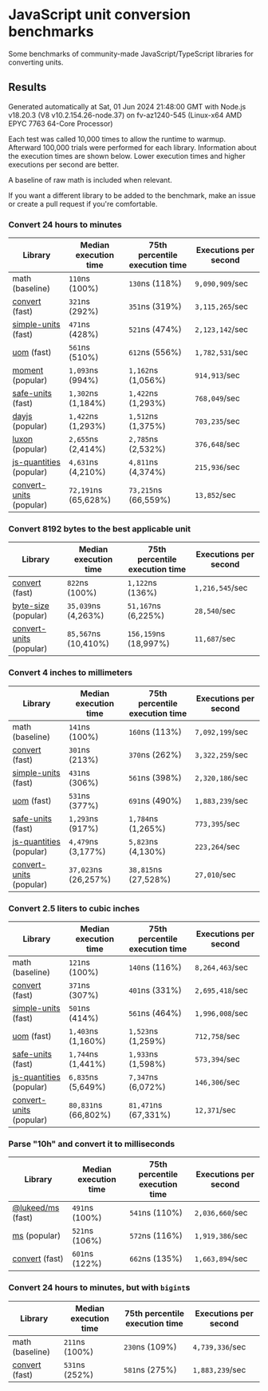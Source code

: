 # JavaScript unit conversion benchmarks

Some benchmarks of community-made JavaScript/TypeScript libraries for converting units.

## Results

<!-- beginblock(results) -->

Generated automatically at Sat, 01 Jun 2024 21:48:00 GMT with Node.js v18.20.3 (V8 v10.2.154.26-node.37) on fv-az1240-545 (Linux-x64 AMD EPYC 7763 64-Core Processor)

Each test was called 10,000 times to allow the runtime to warmup.
Afterward 100,000 trials were performed for each library.
Information about the execution times are shown below.
Lower execution times and higher executions per second are better.

A baseline of raw math is included when relevant.

If you want a different library to be added to the benchmark, make an issue or create a pull request if you're comfortable.

### Convert 24 hours to minutes

| Library                                                            | Median execution time | 75th percentile execution time | Executions per second |
| ------------------------------------------------------------------ | --------------------- | ------------------------------ | --------------------- |
| math (baseline)                                                    | `110`ns (100%)        | `130`ns (118%)                 | `9,090,909`/sec       |
| [convert](https://npmjs.com/package/convert) (fast)                | `321`ns (292%)        | `351`ns (319%)                 | `3,115,265`/sec       |
| [simple-units](https://npmjs.com/package/simple-units) (fast)      | `471`ns (428%)        | `521`ns (474%)                 | `2,123,142`/sec       |
| [uom](https://npmjs.com/package/uom) (fast)                        | `561`ns (510%)        | `612`ns (556%)                 | `1,782,531`/sec       |
| [moment](https://npmjs.com/package/moment) (popular)               | `1,093`ns (994%)      | `1,162`ns (1,056%)             | `914,913`/sec         |
| [safe-units](https://npmjs.com/package/safe-units) (fast)          | `1,302`ns (1,184%)    | `1,422`ns (1,293%)             | `768,049`/sec         |
| [dayjs](https://npmjs.com/package/dayjs) (popular)                 | `1,422`ns (1,293%)    | `1,512`ns (1,375%)             | `703,235`/sec         |
| [luxon](https://npmjs.com/package/luxon) (popular)                 | `2,655`ns (2,414%)    | `2,785`ns (2,532%)             | `376,648`/sec         |
| [js-quantities](https://npmjs.com/package/js-quantities) (popular) | `4,631`ns (4,210%)    | `4,811`ns (4,374%)             | `215,936`/sec         |
| [convert-units](https://npmjs.com/package/convert-units) (popular) | `72,191`ns (65,628%)  | `73,215`ns (66,559%)           | `13,852`/sec          |

### Convert 8192 bytes to the best applicable unit

| Library                                                            | Median execution time | 75th percentile execution time | Executions per second |
| ------------------------------------------------------------------ | --------------------- | ------------------------------ | --------------------- |
| [convert](https://npmjs.com/package/convert) (fast)                | `822`ns (100%)        | `1,122`ns (136%)               | `1,216,545`/sec       |
| [byte-size](https://npmjs.com/package/byte-size) (popular)         | `35,039`ns (4,263%)   | `51,167`ns (6,225%)            | `28,540`/sec          |
| [convert-units](https://npmjs.com/package/convert-units) (popular) | `85,567`ns (10,410%)  | `156,159`ns (18,997%)          | `11,687`/sec          |

### Convert 4 inches to millimeters

| Library                                                            | Median execution time | 75th percentile execution time | Executions per second |
| ------------------------------------------------------------------ | --------------------- | ------------------------------ | --------------------- |
| math (baseline)                                                    | `141`ns (100%)        | `160`ns (113%)                 | `7,092,199`/sec       |
| [convert](https://npmjs.com/package/convert) (fast)                | `301`ns (213%)        | `370`ns (262%)                 | `3,322,259`/sec       |
| [simple-units](https://npmjs.com/package/simple-units) (fast)      | `431`ns (306%)        | `561`ns (398%)                 | `2,320,186`/sec       |
| [uom](https://npmjs.com/package/uom) (fast)                        | `531`ns (377%)        | `691`ns (490%)                 | `1,883,239`/sec       |
| [safe-units](https://npmjs.com/package/safe-units) (fast)          | `1,293`ns (917%)      | `1,784`ns (1,265%)             | `773,395`/sec         |
| [js-quantities](https://npmjs.com/package/js-quantities) (popular) | `4,479`ns (3,177%)    | `5,823`ns (4,130%)             | `223,264`/sec         |
| [convert-units](https://npmjs.com/package/convert-units) (popular) | `37,023`ns (26,257%)  | `38,815`ns (27,528%)           | `27,010`/sec          |

### Convert 2.5 liters to cubic inches

| Library                                                            | Median execution time | 75th percentile execution time | Executions per second |
| ------------------------------------------------------------------ | --------------------- | ------------------------------ | --------------------- |
| math (baseline)                                                    | `121`ns (100%)        | `140`ns (116%)                 | `8,264,463`/sec       |
| [convert](https://npmjs.com/package/convert) (fast)                | `371`ns (307%)        | `401`ns (331%)                 | `2,695,418`/sec       |
| [simple-units](https://npmjs.com/package/simple-units) (fast)      | `501`ns (414%)        | `561`ns (464%)                 | `1,996,008`/sec       |
| [uom](https://npmjs.com/package/uom) (fast)                        | `1,403`ns (1,160%)    | `1,523`ns (1,259%)             | `712,758`/sec         |
| [safe-units](https://npmjs.com/package/safe-units) (fast)          | `1,744`ns (1,441%)    | `1,933`ns (1,598%)             | `573,394`/sec         |
| [js-quantities](https://npmjs.com/package/js-quantities) (popular) | `6,835`ns (5,649%)    | `7,347`ns (6,072%)             | `146,306`/sec         |
| [convert-units](https://npmjs.com/package/convert-units) (popular) | `80,831`ns (66,802%)  | `81,471`ns (67,331%)           | `12,371`/sec          |

### Parse "10h" and convert it to milliseconds

| Library                                                   | Median execution time | 75th percentile execution time | Executions per second |
| --------------------------------------------------------- | --------------------- | ------------------------------ | --------------------- |
| [@lukeed/ms](https://npmjs.com/package/@lukeed/ms) (fast) | `491`ns (100%)        | `541`ns (110%)                 | `2,036,660`/sec       |
| [ms](https://npmjs.com/package/ms) (popular)              | `521`ns (106%)        | `572`ns (116%)                 | `1,919,386`/sec       |
| [convert](https://npmjs.com/package/convert) (fast)       | `601`ns (122%)        | `662`ns (135%)                 | `1,663,894`/sec       |

### Convert 24 hours to minutes, but with `bigint`s

| Library                                             | Median execution time | 75th percentile execution time | Executions per second |
| --------------------------------------------------- | --------------------- | ------------------------------ | --------------------- |
| math (baseline)                                     | `211`ns (100%)        | `230`ns (109%)                 | `4,739,336`/sec       |
| [convert](https://npmjs.com/package/convert) (fast) | `531`ns (252%)        | `581`ns (275%)                 | `1,883,239`/sec       |

<!-- endblock(results) -->
